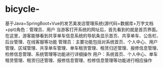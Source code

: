 # bicycle-
基于Java+SpringBoot+Vue的发艺美发店管理系统(源代码+数据库+万字文档+ppt)角色：管理员、用户  当游客打开系统的网址后，首先看到的就是首页界面。在这里，游客能够看到共享单车信息系统的导航条显示首页、共享单车、公告栏、后台管理、在线客服等功能  管理员：主要功能包括对系统首页、个人中心、用户管理、区域管理、共享单车管理、单车租赁管理、租赁归还管理、报修信息管理、检修信息管理、系统管理等功能进行详细操作  用户：系统首页、个人中心、单车租赁管理、租赁归还管理、报修信息管理、检修信息管理等功能进行相应操作
